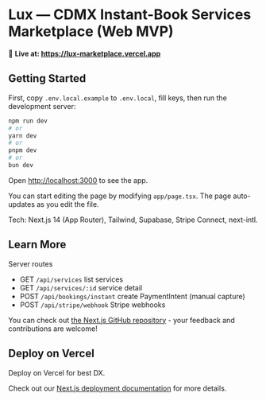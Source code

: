# Lux — CDMX Instant-Book Services Marketplace (Web MVP)

🚀 **Live at: https://lux-marketplace.vercel.app**

## Getting Started

First, copy `.env.local.example` to `.env.local`, fill keys, then run the development server:

```bash
npm run dev
# or
yarn dev
# or
pnpm dev
# or
bun dev
```

Open [http://localhost:3000](http://localhost:3000) to see the app.

You can start editing the page by modifying `app/page.tsx`. The page auto-updates as you edit the file.

Tech: Next.js 14 (App Router), Tailwind, Supabase, Stripe Connect, next-intl.

## Learn More

Server routes
- GET `/api/services` list services
- GET `/api/services/:id` service detail
- POST `/api/bookings/instant` create PaymentIntent (manual capture)
- POST `/api/stripe/webhook` Stripe webhooks

You can check out [the Next.js GitHub repository](https://github.com/vercel/next.js) - your feedback and contributions are welcome!

## Deploy on Vercel

Deploy on Vercel for best DX.

Check out our [Next.js deployment documentation](https://nextjs.org/docs/app/building-your-application/deploying) for more details.
